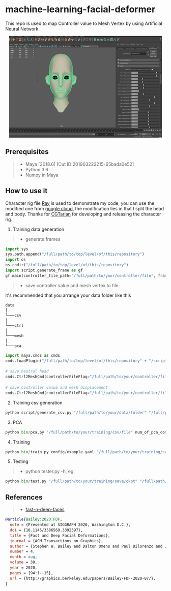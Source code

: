 # machine-learning-facial-deformer
This repo is used to map Controller value to Mesh Vertex by using Artificial Neural Network.

<div align=center><img src="image/ray.gif"></div>

## Prerequisites
> * Maya [2018.6] [Cut ID:201903222215-65bada0e52]
> * Python 3.6
> * Numpy in Maya

## How to use it
Character rig file [Ray](https://www.cgtarian.com/maya-character-rigs/download-free-3d-character-ray.html) is used to demonstrate my code, you can use the modified one from [google cloud](https://drive.google.com/file/d/1DuBFxXbvfaKBhhJHx0MpdswHszDL27Lz/view?usp=sharing), the modification lies in that I split the head and body. Thanks for [CGTarian](https://www.cgtarian.com/) for developing and releasing the character rig.

1. Training data generation
> * generate frames
```python in Maya
import sys
sys.path.append("/full/path/to/top/level/of/this/repository")
import os
os.chdir("/full/path/to/top/level/of/this/repository")
import script.generate_frame as gf
gf.main(controller_file_path="/full/path/to/your/controller/file", frame_num=num_of_frames)
```
> * save controller value and mesh vertex to file

it's recommended that you arrange your data folder like this
```
data
│
└───csv
│
└───ctrl
│
└───mesh
│   
└───pca
```
```python in Maya
import maya.cmds as cmds
cmds.loadPlugin("/full/path/to/top/level/of/this/repository" + "/scripts/Ctrl2MeshCmd.py")

# save neutral head
cmds.Ctrl2MeshCmd(controllerFileFlag="/full/path/to/your/controller/file", controllerpathFlag="/full/path/to/your/controller/save/folder", meshFlag="head_mdl", meshpathFlag="/full/path/to/your/mesh/save/folder", endFlag=0)

# save controller value and mesh displacement
cmds.Ctrl2MeshCmd(controllerFileFlag="/full/path/to/your/controller/file", controllerpathFlag="/full/path/to/your/controller/save/folder", meshFlag="head_mdl", meshpathFlag="/full/path/to/your/mesh/save/folder", neutralpathFlag="/full/path/to/your/neutral/head/file")
```
2. Training csv generation
```python on host machine
python script/generate_csv.py "/full/path/to/your/data/folder" "/full/path/to/your/csv/folder"
```
3. PCA
```python on host machine
python bin/pca.py "/full/path/to/your/training/csv/file" num_of_pca_components
```
4. Training
```python on host machine
python bin/train.py config/example.yaml "/full/path/to/your/training/save/folder" --num_workers=4 --device_ids=0
```
5. Testing
> * python tester.py -h, eg:
```python on host machine
python bin/test.py "/full/path/to/your/training/save/ckpt" "/full/path/to/your/training/config/file" "/full/path/to/your/test/csv/file"
```

## References
> * [fast-n-deep-faces](https://github.com/stephen-w-bailey/fast-n-deep-faces)
```bibtex
@article{Bailey:2020:FDF,
  note = {Presented at SIGGRAPH 2020, Washington D.C.},
  doi = {10.1145/3386569.3392397},
  title = {Fast and Deep Facial Deformations},
  journal = {ACM Transactions on Graphics},
  author = {Stephen W. Bailey and Dalton Omens and Paul Dilorenzo and James F. O'Brien},
  number = 4,
  month = aug,
  volume = 39,
  year = 2020,
  pages = {94:1--15},
  url = {http://graphics.berkeley.edu/papers/Bailey-FDF-2020-07/},
}
```